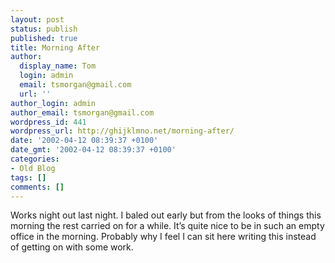 ```yaml
---
layout: post
status: publish
published: true
title: Morning After
author:
  display_name: Tom
  login: admin
  email: tsmorgan@gmail.com
  url: ''
author_login: admin
author_email: tsmorgan@gmail.com
wordpress_id: 441
wordpress_url: http://ghijklmno.net/morning-after/
date: '2002-04-12 08:39:37 +0100'
date_gmt: '2002-04-12 08:39:37 +0100'
categories:
- Old Blog
tags: []
comments: []
---
```

<!-- more -->

<p>Works night out last night. I baled out early but from the looks of things this morning the rest carried on for a while. It&#8217;s quite nice to be in such an empty office in the morning. Probably why I feel I can sit here writing this instead of getting on with some work.</p>


